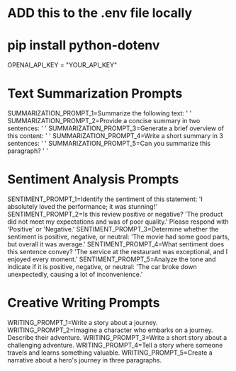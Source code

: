 # ADD this to the .env file locally
#  pip install python-dotenv      

OPENAI_API_KEY = "YOUR_API_KEY"
# Text Summarization Prompts
SUMMARIZATION_PROMPT_1=Summarize the following text: '  '
SUMMARIZATION_PROMPT_2=Provide a concise summary in two sentences: ' '
SUMMARIZATION_PROMPT_3=Generate a brief overview of this content: '  '
SUMMARIZATION_PROMPT_4=Write a short summary in 3 sentences: ' '
SUMMARIZATION_PROMPT_5=Can you summarize this paragraph? '  '

# Sentiment Analysis Prompts
SENTIMENT_PROMPT_1=Identify the sentiment of this statement: 'I absolutely loved the performance; it was stunning!'
SENTIMENT_PROMPT_2=Is this review positive or negative? 'The product did not meet my expectations and was of poor quality.' Please respond with 'Positive' or 'Negative.'
SENTIMENT_PROMPT_3=Determine whether the sentiment is positive, negative, or neutral: 'The movie had some good parts, but overall it was average.'
SENTIMENT_PROMPT_4=What sentiment does this sentence convey? 'The service at the restaurant was exceptional, and I enjoyed every moment.'
SENTIMENT_PROMPT_5=Analyze the tone and indicate if it is positive, negative, or neutral: 'The car broke down unexpectedly, causing a lot of inconvenience.'

# Creative Writing Prompts
WRITING_PROMPT_1=Write a story about a journey.
WRITING_PROMPT_2=Imagine a character who embarks on a journey. Describe their adventure.
WRITING_PROMPT_3=Write a short story about a challenging adventure.
WRITING_PROMPT_4=Tell a story where someone travels and learns something valuable.
WRITING_PROMPT_5=Create a narrative about a hero's journey in three paragraphs.

